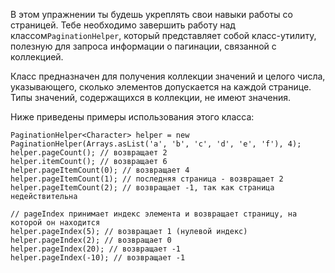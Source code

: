 В этом упражнении ты будешь укреплять свои навыки работы со страницей. Тебе необходимо завершить
работу над классом`PaginationHelper`, который представляет собой класс-утилиту, полезную для
запроса информации о пагинации, связанной с коллекцией.

Класс предназначен для получения коллекции значений и целого числа, указывающего, сколько элементов
допускается на каждой странице. Типы значений, содержащихся в коллекции, не имеют значения.

Ниже приведены примеры использования этого класса:

```
PaginationHelper<Character> helper = new PaginationHelper(Arrays.asList('a', 'b', 'c', 'd', 'e', 'f'), 4);
helper.pageCount(); // возвращает 2
helper.itemCount(); // возвращает 6
helper.pageItemCount(0); // возвращает 4
helper.pageItemCount(1); // последняя страница - возвращает 2
helper.pageItemCount(2); // возвращает -1, так как страница недействительна

// pageIndex принимает индекс элемента и возвращает страницу, на которой он находится
helper.pageIndex(5); // возвращает 1 (нулевой индекс)
helper.pageIndex(2); // возвращает 0
helper.pageIndex(20); // возвращает -1
helper.pageIndex(-10); // возвращает -1
```